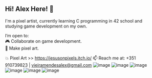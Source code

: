 ## Hi! Alex Here! :punch:

I'm a pixel artist, currently learning C programming in 42 school and studying game development on my own.

I’m open to:\
      :video_game: Collaborate on game development. \
      :art: Make pixel art.

:collision: Pixel Art >> https://jesusonpixels.itch.io/
📫 Reach me at: +351 910739823 | vieiramendesalex@gmail.com
![image](https://github.com/user-attachments/assets/6e3f8b9e-c32e-4cc2-a64b-97b353c114d6)
![image](https://github.com/user-attachments/assets/8d492ca8-62e6-49ec-bdfe-23b9e1c2e2d3)
![image](https://github.com/user-attachments/assets/be9c1789-729a-466e-ac64-f9b56ec48b6d)
![image](https://github.com/user-attachments/assets/1a161d8f-66e9-4051-8eea-ab5276b3f45b)
![image](https://github.com/user-attachments/assets/293bfb6c-4d3c-4e8e-8d71-554e675d9221)
![image](https://github.com/user-attachments/assets/54f9cf63-23bf-4e40-bc1c-39d7dffc17de)
